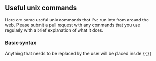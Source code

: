 ## Useful unix commands

Here are some useful unix commands that I've run into from around the web.
Please submit a pull request with any commands that you use regularly with a brief explanation of what it does.

### Basic syntax
Anything that needs to be replaced by the user will be placed inside `{{}}`